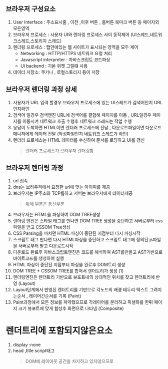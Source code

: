 ## 브라우저 구성요소

1. User Interface : 주소표시줄 , 이전 ,이후 버튼 , 홈버튼 북마크 버튼 등 페이지외 모든영역
2. 브라우저 프로세스 : 사용자 UI와 렌더링 프로세스 사이 동작제어 (UI스레드,네트워크스레드,스토리지 스레드)
3. 렌더링 프로세스 : 탭안에있는 웹 사이트가 표시되는 영역을 모두 제어
   - Networking : HTTP/HTTPS 네트워크 요청 처리
   - Javascript interpreter : 자바스크립트 코드파싱
   - Ui backend : 기본 위젯 그릴떄 사용
4. 데이터 저장소: 쿠키나 , 로컬스토리지 등이 저장

## 브라우저 렌더링 과정 상세

1. 사용자가 URL 입력 할경우 브라우저 프로세스에 있는 UI스레드가 검색어인지 URL인지확인
2. 검색어 일경우 검색엔진 URL에 검색어를 결합해 페이지를 이동 , URL일경우 페이지를 이동시켜 네트워크 호출 수행후 네트워크 스레드는 작업 수행
3. 응답이 도착하면 HTML이면 렌더러 프로세스에 전달 , 다운로드파일이면 다운로드 매니저에게 데이터 전달 (악성파일인지 네트워크 스레드가 확인)
4. 렌더러 프로세스는 HTML 데이터를 수신하여 문서를 로딩하고 UI를 갱신
   > 렌더러 프로세스가 브라우저 렌더링함

## 브라우저 렌더링 과정

1. url 접속
2. dns는 브라우저에서 요청한 url에 맞는 아이피를 제공
3. 브라우저는 IP주소와 TCP를하고 서버는 브라우저에게 데이터제공
   > 위에 부분은 통신부분
4. 브라우저는 HTML을 파싱하여 DOM TREE생성
5. 렌더링 엔진은 스타일 태그를 만나면 DOM TREE 생성을 중단하고 서버로부터 css파일을 받고 CSSOM Tree생성
6. CSS Parsing을 마치면 HTML 파싱이 중단된 지점부터 다시 파싱시작
7. 스크립트 태그 만나면 다시 HTML파싱을 중단하고 스크립트 태그에 정의된 js파일을 서버로부터 받고 다운로드시작
8. 다운로드 완료후 자바스크립트엔진은 코드를 해석하여 AST를만들고 AST기반으로 바이트코드를 생성하여 실행
9. HTML 파싱이 중단된 지점부터 파싱을 완료후 DOM트리 생성
10. DOM TREE + CSSOM TREE를 합쳐서 렌더트리가 생성 (1)
11. 렌더링엔진은 렌더트리 기반으로 뷰포트내의 상대적인 위치를 찾고 렌더트리에 반영 (Layout)
12. Layout단계에서 반영된 렌더트리를 기반으로 각노드의 배경 테두리 텍스트 그려지는순서 , 레이어간순서를 기록 (Paint)
13. Paint과정에서 모든 정보를 파악했으므로 각레이어를 분리하고 픽셀화를 한뒤 페이지 크기 뷰포트에 맞게 합성후 화면으로 나타냄 (Composite)

# 렌더트리에 포함되지않은요소

1. display :none
2. head ,title script태그
   > DOM에 레이아웃 공간을 차지하고 있지않으므로
